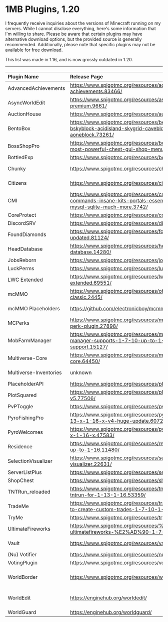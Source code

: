 # 1MB Plugins, 1.20

I frequently receive inquiries about the versions of Minecraft running on my servers. While I cannot disclose everything, here's some information that I'm willing to share. Please be aware that certain plugins may have alternative download options, but the provided source is generally recommended. Additionally, please note that specific plugins may not be available for free download.

This list was made in 1.16, and is now grossly outdated in 1.20.

- - -

| Plugin Name | Release Page | Alternative Download | Optional Comment |
| :---------- | :----------- | :------------------- | :--------------- |
| AdvancedAchievements | https://www.spigotmc.org/resources/advanced-achievements.83466/ | x | Premium |
| AsyncWorldEdit | https://www.spigotmc.org/resources/asyncworldedit-premium.9661/ | x | Premium |
| AuctionHouse | https://www.spigotmc.org/resources/auctionhouse.61836/ | x | x |
| BentoBox | https://www.spigotmc.org/resources/bentobox-bskyblock-acidisland-skygrid-caveblock-aoneblock.73261/ | https://ci.codemc.io/job/BentoBoxWorld/job/BentoBox/ | Acid, Cave, Skygrid, Skyblock, Oneblock |
| BossShopPro | https://www.spigotmc.org/resources/bossshoppro-the-most-powerful-chest-gui-shop-menu-plugin.222/ | x | Was pro, now free. |
| BottledExp | https://www.spigotmc.org/resources/bottledexp.2815/ | x | Premium |
| Chunky | https://www.spigotmc.org/resources/chunky.81534/ | https://ci.codemc.io/view/Author/job/pop4959/job/Chunky/ | Pre-generation, replacing Worldborder. |
| Citizens | https://www.spigotmc.org/resources/citizens.13811/ | https://ci.citizensnpcs.co/job/Citizens2/ | Premium, but we use Free |
| CMI | https://www.spigotmc.org/resources/cmi-270-commands-insane-kits-portals-essentials-economy-mysql-sqlite-much-more.3742/ | x | Premium |
| CoreProtect | https://www.spigotmc.org/resources/coreprotect.8631/ | x | x |
| DiscordSRV | https://www.spigotmc.org/resources/discordsrv.18494/ | https://snapshot.discordsrv.com/ | Using stable release. |
| FoundDiamonds | https://www.spigotmc.org/resources/founddiamonds-updated.81124/ | x | x |
| HeadDatabase | https://www.spigotmc.org/resources/head-database.14280/ | x | Premium |
| JobsReborn | https://www.spigotmc.org/resources/jobs-reborn.4216/ | x | x |
| LuckPerms | https://www.spigotmc.org/resources/luckperms.28140/ | https://ci.lucko.me/job/LuckPerms/ | x |
| LWC Extended | https://www.spigotmc.org/resources/lwc-extended.69551/ | https://papermc.io/ci/job/LWCX/ | Use pop4959's version. |
| mcMMO | https://www.spigotmc.org/resources/official-mcmmo-classic.2445/ | https://papermc.io/ci/view/%20%20Plugins/job/mcMMO/ | Premium, 2.x Overhaul |
| mcMMO Placeholders | https://github.com/electronicboy/mcmmo-placeholders | https://atlas.valaria.pw/jenkins/view/Plugins/job/mcmmo-placeholders/ | Used via BossShopPro |
| MCPerks | https://www.spigotmc.org/resources/mcperks-advanced-perk-plugin.27898/ | x | Premium. Used via PyroWelcomes |
| MobFarmManager | https://www.spigotmc.org/resources/mob-farm-manager-supports-1-7-10-up-to-1-16-hopper-support.15127/ | x | Premium |
| Multiverse-Core | https://www.spigotmc.org/resources/multiverse-core.64450/ | http://ci.onarandombox.com/job/Multiverse-Core/ | 4.1.1-SNAPSHOT-b777 |
| Multiverse-Inventories | unknown | http://ci.onarandombox.com/job/Multiverse-Inventories/ | 3.0.1-SNAPSHOT-b461 |
| PlaceholderAPI | https://www.spigotmc.org/resources/placeholderapi.6245/ | https://ci.extendedclip.com/job/PlaceholderAPI/ | x |
| PlotSquared | https://www.spigotmc.org/resources/plotsquared-v5.77506/ | x | Premium |
| PvPToggle | https://www.spigotmc.org/resources/pvptoggle.49112/ | x | x |
| PyroFishingPro | https://www.spigotmc.org/resources/pyrofishingpro-1-13-x-1-16-x-v4-huge-update.60729/ | x | Premium |
| PyroWelcomes | https://www.spigotmc.org/resources/pyrowelcomes-1-9-x-1-16-x.47583/ | x | Using 2.4.0 build provided by Pyro |
| Residence | https://www.spigotmc.org/resources/residence-1-7-10-up-to-1-16.11480/ | x | Premium |
| SelectionVisualizer | https://www.spigotmc.org/resources/selection-visualizer.22631/ | x | Premium, Optional |
| ServerListPlus | https://www.spigotmc.org/resources/serverlistplus.241/ | https://ci.codemc.io/job/Minecrell/job/ServerListPlus/ | 3.5.0-SNAPSHOT |
| ShopChest | https://www.spigotmc.org/resources/shopchest.11431/ | https://ci.codemc.io/job/EpicEricEE/job/ShopChest/ | Use CI build |
| TNTRun\_reloaded | https://www.spigotmc.org/resources/tntrun\_reloaded-tntrun-for-1-13-1-16.53359/ | x | x |
| TradeMe | https://www.spigotmc.org/resources/trademe-with-api-to-create-custom-trades-1-7-10-1-16-x.7544/ | x | Premium |
| TryMe | https://www.spigotmc.org/resources/tryme.3330/ | x | Premium |
| UltimateFireworks | https://www.spigotmc.org/resources/%E2%AD%90-ultimatefireworks-%E2%AD%90-1-7-1-16.30201/ | x | Premium |
| Vault | https://www.spigotmc.org/resources/vault.34315/ | http://www.zrips.net/wp-content/uploads/2020/07/Vault-1.7.3.jar | Zrips compiled for CMI Economy |
| (Nu) Votifier | https://www.spigotmc.org/resources/nuvotifier.13449/ | https://ci.velocitypowered.com/job/NuVotifier/ | Actually NuVotifier |
| VotingPlugin | https://www.spigotmc.org/resources/votingplugin.15358/ | x | x |
| WorldBorder | https://www.spigotmc.org/resources/worldborder.60905/ | x | Phasing out, use \`/minecraft:worldborder\` and Chunky |
| WorldEdit | https://enginehub.org/worldedit/ | https://builds.enginehub.org/job/worldedit | Check if it works with ShopChest and ASyncWorldEdit first. |
| WorldGuard | https://enginehub.org/worldguard/ | https://builds.enginehub.org/job/worldguard | x |
